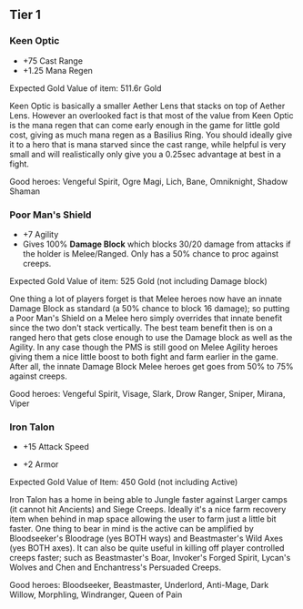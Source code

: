 ## Tier 1

### Keen Optic

* +75 Cast Range
* +1.25 Mana Regen

Expected Gold Value of item: 511.6r Gold

Keen Optic is basically a smaller Aether Lens that stacks on top of Aether Lens. However an overlooked fact is that most of the value from Keen Optic is the mana regen that can come early enough in the game for little gold cost, giving as much mana regen as a Basilius Ring. You should ideally give it to a hero that is mana starved since the cast range, while helpful is very small and will realistically only give you a 0.25sec advantage at best in a fight.

Good heroes: Vengeful Spirit, Ogre Magi, Lich, Bane, Omniknight, Shadow Shaman

<!--- 316.6r gold for 250 cast range, 95 gold for 75 cast range --->

### Poor Man's Shield

* +7 Agility
* Gives 100% **Damage Block** which blocks 30/20 damage from attacks if the holder is Melee/Ranged. Only has a 50% chance to proc against creeps.

Expected Gold Value of item: 525 Gold (not including Damage block)

One thing a lot of players forget is that Melee heroes now have an innate Damage Block as standard (a 50% chance to block 16 damage); so putting a Poor Man's Shield on a Melee hero simply overrides that innate benefit since the two don't stack vertically. The best team benefit then is on a ranged hero that gets close enough to use the Damage block as well as the Agility. In any case though the PMS is still good on Melee Agility heroes giving them a nice little boost to both fight and farm earlier in the game. After all, the innate Damage Block Melee heroes get goes from 50% to 75% against creeps.

Good heroes: Vengeful Spirit, Visage, Slark, Drow Ranger, Sniper, Mirana, Viper

### Iron Talon

* +15 Attack Speed
+ +2 Armor

Expected Gold Value of Item: 450 Gold (not including Active)

Iron Talon has a home in being able to Jungle faster against Larger camps (it cannot hit Ancients) and Siege Creeps. Ideally it's a nice farm recovery item when behind in map space allowing the user to farm just a little bit faster. One thing to bear in mind is the active can be amplified by Bloodseeker's Bloodrage (yes BOTH ways) and Beastmaster's Wild Axes (yes BOTH axes). It can also be quite useful in killing off player controlled creeps faster; such as Beastmaster's Boar, Invoker's Forged Spirit, Lycan's Wolves and Chen and Enchantress's Persuaded Creeps.

Good heroes: Bloodseeker, Beastmaster, Underlord, Anti-Mage, Dark Willow, Morphling, Windranger, Queen of Pain
